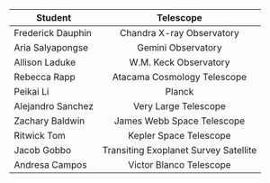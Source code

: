 
| Student           | Telescope                             |
| ------------------|:-------------------------------------:|
| Frederick Dauphin | Chandra X-ray Observatory             |
| Aria Salyapongse  | Gemini Observatory                    |
| Allison Laduke    | W.M. Keck Observatory                 |
| Rebecca Rapp      | Atacama Cosmology Telescope           |
| Peikai Li         | Planck                                |
| Alejandro Sanchez | Very Large Telescope                  |
| Zachary Baldwin   | James Webb Space Telescope            |
| Ritwick Tom       | Kepler Space Telescope                |
| Jacob Gobbo       | Transiting Exoplanet Survey Satellite |
| Andresa Campos    | Victor Blanco Telescope               |
